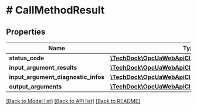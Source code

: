 # # CallMethodResult

## Properties

Name | Type | Description | Notes
------------ | ------------- | ------------- | -------------
**status_code** | [**\TechDock\OpcUaWebApiClient\Model\StatusCode**](StatusCode.md) |  | [optional]
**input_argument_results** | [**\TechDock\OpcUaWebApiClient\Model\StatusCode[]**](StatusCode.md) |  | [optional]
**input_argument_diagnostic_infos** | [**\TechDock\OpcUaWebApiClient\Model\DiagnosticInfo[]**](DiagnosticInfo.md) |  | [optional]
**output_arguments** | [**\TechDock\OpcUaWebApiClient\Model\Variant[]**](Variant.md) |  | [optional]

[[Back to Model list]](../../README.md#models) [[Back to API list]](../../README.md#endpoints) [[Back to README]](../../README.md)
